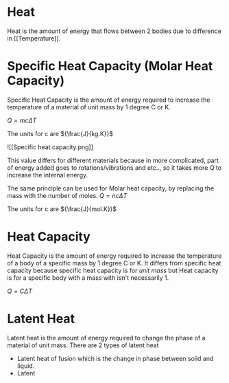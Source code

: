 # Heat
Heat is the amount of energy that flows between 2 bodies due to difference in [[Temperature]].

# Specific Heat Capacity (Molar Heat Capacity)

Specific Heat Capacity is the amount of energy required to increase the temperature of a material of unit mass by 1 degree C or K.

${Q = mc\Delta T}$

The units for c are ${\frac{J}{kg.K}}$

![[Specific heat capacity.png]]

This value differs for different materials because in more complicated, part of energy added goes to rotations/vibrations and etc.., so it takes more Q to increase the internal energy.


The same principle can be used for Molar heat capacity, by replacing the mass with the number of moles. 
${Q = nc \Delta T}$

The units for c are ${\frac{J}{mol.K}}$


# Heat Capacity
Heat Capacity is the amount of energy required to increase the temperature of a body of a specific mass by 1 degree C or K. It differs from specific heat capacity because specific heat capacity is for *unit mass* but Heat capacity is for a specific body with a mass with isn't necessarily 1.

${Q = C\Delta T}$


# Latent Heat

Latent heat is the amount of energy required to change the phase of a material of unit mass. There are 2 types of latent heat
- Latent heat of fusion which is the change in phase between solid and liquid.
- Latent 

